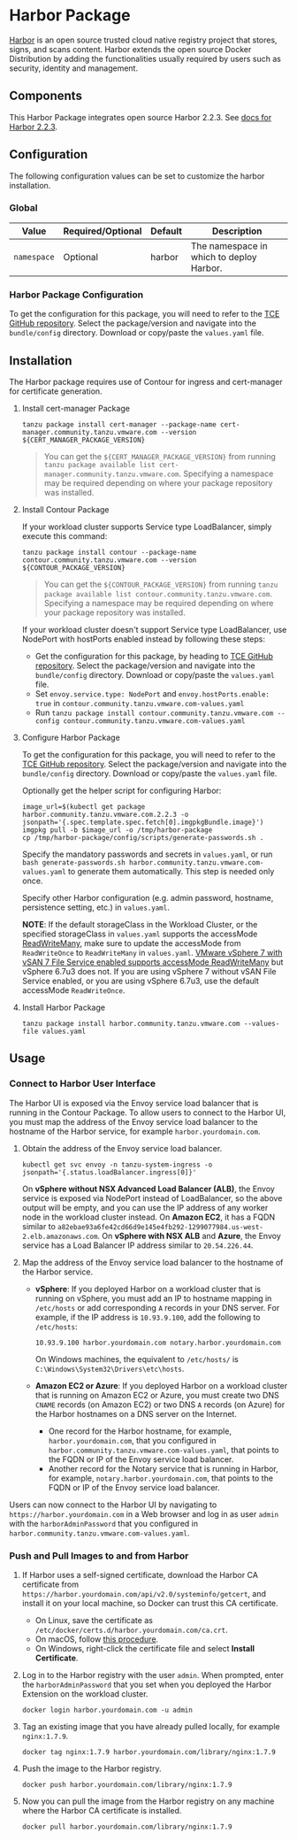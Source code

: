 # Harbor Package

[Harbor](https://github.com/goharbor/harbor) is an open source trusted cloud native registry project that stores, signs, and scans content. Harbor extends the open source Docker Distribution by adding the functionalities usually required by users such as security, identity and management.

## Components

This Harbor Package integrates open source Harbor 2.2.3. See [docs for Harbor 2.2.3](https://goharbor.io/docs/2.2.0/install-config/#harbor-components).

## Configuration

The following configuration values can be set to customize the harbor installation.

### Global

| Value | Required/Optional | Default | Description |
|-------|-------------------|---------|-------------|
| `namespace` | Optional | harbor | The namespace in which to deploy Harbor.|

### Harbor Package Configuration

To get the configuration for this package, you will need to refer to the [TCE GitHub
repository](https://github.com/vmware-tanzu/community-edition/tree/main/addons/packages).
Select the package/version and navigate into the `bundle/config` directory.
Download or copy/paste the `values.yaml` file.

## Installation

The Harbor package requires use of Contour for ingress and cert-manager for certificate generation.

1. Install cert-manager Package

   ```shell
   tanzu package install cert-manager --package-name cert-manager.community.tanzu.vmware.com --version ${CERT_MANAGER_PACKAGE_VERSION}
   ```

    > You can get the `${CERT_MANAGER_PACKAGE_VERSION}` from running `tanzu package
    > available list cert-manager.community.tanzu.vmware.com`. Specifying a
    > namespace may be required depending on where your package repository was
    > installed.

1. Install Contour Package

   If your workload cluster supports Service type LoadBalancer, simply execute this command:

   ```shell
   tanzu package install contour --package-name contour.community.tanzu.vmware.com --version ${CONTOUR_PACKAGE_VERSION}
   ```

    > You can get the `${CONTOUR_PACKAGE_VERSION}` from running `tanzu package
    > available list contour.community.tanzu.vmware.com`. Specifying a
    > namespace may be required depending on where your package repository was
    > installed.

   If your workload cluster doesn't support Service type LoadBalancer, use NodePort with hostPorts enabled instead by following these steps:

   * Get the configuration for this package, by heading to [TCE GitHub repository](https://github.com/vmware-tanzu/community-edition/tree/main/addons/packages).  Select the package/version and navigate into the `bundle/config` directory. Download or copy/paste the `values.yaml` file.
   * Set `envoy.service.type: NodePort` and `envoy.hostPorts.enable: true` in `contour.community.tanzu.vmware.com-values.yaml`
   * Run `tanzu package install contour.community.tanzu.vmware.com --config contour.community.tanzu.vmware.com-values.yaml`

1. Configure Harbor Package

   To get the configuration for this package, you will need to refer to the [TCE GitHub
   repository](https://github.com/vmware-tanzu/community-edition/tree/main/addons/packages).
   Select the package/version and navigate into the `bundle/config` directory.
   Download or copy/paste the `values.yaml` file.

   Optionally get the helper script for configuring Harbor:

   ```shell
   image_url=$(kubectl get package harbor.community.tanzu.vmware.com.2.2.3 -o jsonpath='{.spec.template.spec.fetch[0].imgpkgBundle.image}')
   imgpkg pull -b $image_url -o /tmp/harbor-package
   cp /tmp/harbor-package/config/scripts/generate-passwords.sh .
   ```

   Specify the mandatory passwords and secrets in `values.yaml`, or run `bash generate-passwords.sh harbor.community.tanzu.vmware.com-values.yaml` to generate them automatically. This step is needed only once.

   Specify other Harbor configuration (e.g. admin password, hostname, persistence setting, etc.) in `values.yaml`.

   **NOTE**: If the default storageClass in the Workload Cluster, or the specified storageClass in `values.yaml` supports the accessMode [ReadWriteMany](https://kubernetes.io/docs/concepts/storage/persistent-volumes/#access-modes), make sure to update the accessMode from `ReadWriteOnce` to `ReadWriteMany` in `values.yaml`. [VMware vSphere 7 with vSAN 7 File Service enabled supports accessMode ReadWriteMany](https://blogs.vmware.com/virtualblocks/2020/03/12/cloud-native-storage-and-vsan-file-services-integration/) but vSphere 6.7u3 does not. If you are using vSphere 7 without vSAN File Service enabled, or you are using vSphere 6.7u3, use the default accessMode `ReadWriteOnce`.

1. Install Harbor Package

   ```shell
   tanzu package install harbor.community.tanzu.vmware.com --values-file values.yaml
   ```

## Usage

### Connect to Harbor User Interface

The Harbor UI is exposed via the Envoy service load balancer that is running in the Contour Package. To allow users to connect to the Harbor UI, you must map the address of the Envoy service load balancer to the hostname of the Harbor service, for example `harbor.yourdomain.com`.

1. Obtain the address of the Envoy service load balancer.

   ```shell
   kubectl get svc envoy -n tanzu-system-ingress -o jsonpath='{.status.loadBalancer.ingress[0]}'
   ```

   On **vSphere without NSX Advanced Load Balancer (ALB)**, the Envoy service is exposed via NodePort instead of LoadBalancer, so the above output will be empty, and you can use the IP address of any worker node in the workload cluster instead. On **Amazon EC2**, it has a FQDN similar to `a82ebae93a6fe42cd66d9e145e4fb292-1299077984.us-west-2.elb.amazonaws.com`.
   On **vSphere with NSX ALB** and **Azure**, the Envoy service has a Load Balancer IP address similar to `20.54.226.44`.

1. Map the address of the Envoy service load balancer to the hostname of the Harbor service.

   * **vSphere**: If you deployed Harbor on a workload cluster that is running on vSphere, you must add an IP to hostname mapping in `/etc/hosts` or add corresponding `A` records in your DNS server. For example, if the IP address is `10.93.9.100`, add the following to `/etc/hosts`:

       ```shell
       10.93.9.100 harbor.yourdomain.com notary.harbor.yourdomain.com
       ```

     On Windows machines, the equivalent to `/etc/hosts/` is `C:\Windows\System32\Drivers\etc\hosts`.

   * **Amazon EC2 or Azure**: If you deployed Harbor on a workload cluster that is running on Amazon EC2 or Azure, you must create two DNS `CNAME` records (on Amazon EC2) or two DNS `A` records (on Azure) for the Harbor hostnames on a DNS server on the Internet.
      * One record for the Harbor hostname, for example, `harbor.yourdomain.com`, that you configured in `harbor.community.tanzu.vmware.com-values.yaml`, that points to the FQDN or IP of the Envoy service load balancer.
      * Another record for the Notary service that is running in Harbor, for example, `notary.harbor.yourdomain.com`, that points to the FQDN or IP of the Envoy service load balancer.

Users can now connect to the Harbor UI by navigating to `https://harbor.yourdomain.com` in a Web browser and log in as user `admin` with the `harborAdminPassword` that you configured in `harbor.community.tanzu.vmware.com-values.yaml`.

### Push and Pull Images to and from Harbor

1. If Harbor uses a self-signed certificate, download the Harbor CA certificate from `https://harbor.yourdomain.com/api/v2.0/systeminfo/getcert`, and install it on your local machine, so Docker can trust this CA certificate.

   * On Linux, save the certificate as `/etc/docker/certs.d/harbor.yourdomain.com/ca.crt`.
   * On macOS, follow [this procedure](https://blog.container-solutions.com/adding-self-signed-registry-certs-docker-mac).
   * On Windows, right-click the certificate file and select **Install Certificate**.

1. Log in to the Harbor registry with the user `admin`. When prompted, enter the `harborAdminPassword` that you set when you deployed the Harbor Extension on the workload cluster.

   ```shell
   docker login harbor.yourdomain.com -u admin
   ```

1. Tag an existing image that you have already pulled locally, for example `nginx:1.7.9`.

   ```shell
   docker tag nginx:1.7.9 harbor.yourdomain.com/library/nginx:1.7.9
   ```

1. Push the image to the Harbor registry.

   ```shell
   docker push harbor.yourdomain.com/library/nginx:1.7.9
   ```

1. Now you can pull the image from the Harbor registry on any machine where the Harbor CA certificate is installed.

   ```shell
   docker pull harbor.yourdomain.com/library/nginx:1.7.9
   ```
